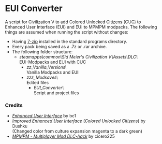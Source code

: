 # EUI Converter
A script for Civilization V to add Colored Unlocked Citizens (CUC) to Enhanced User Interface (EUI) and EUI to MPMPM modpacks.
The following things are assumed when running the script without changes:
* Having [7-zip](https://www.7-zip.org/) installed in the standard programs directory.
* Every pack being saved as a .7z or .rar archive.
* The following folder structure:
	* _steamapps\common\Sid Meier's Civilization V\Assets\DLC\\_ \
	EUI-Modpacks and EUI with CUC
		* _zz_Vanilla_Versions\\_ \
		Vanilla Modpacks and EUI
		* _zzz_Modsaves\\_ \
		Edited files
			* _EUI_Converter\\_ \
			Script and project files

### Credits
* *[Enhanced User Interface](https://forums.civfanatics.com/resources/civ5-enhanced-user-interface.24303/)* by bc1
* [*Improved Enhanced User Interface*](https://www.reddit.com/r/civ/comments/3i46rk/update_improved_enhanced_user_interface/) (*Colored Unlocked Citizens*) by Dushku \
  (Changed color from culture expansion magenta to a dark green)
* [*MPMPM - Multiplayer Mod DLC-hack*](https://forums.civfanatics.com/threads/mpmpm-multiplayer-mod-dlc-hack-updated.533238/) by cicero225

